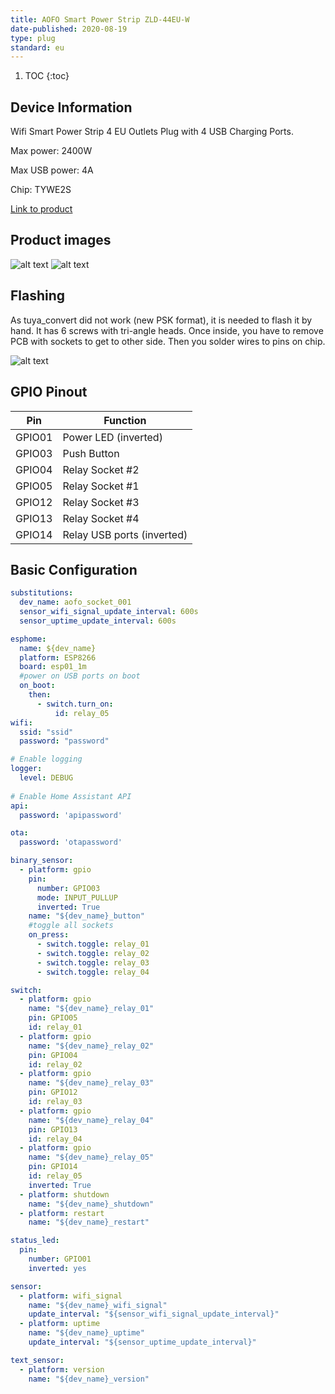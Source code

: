 ```yaml
---
title: AOFO Smart Power Strip ZLD-44EU-W
date-published: 2020-08-19
type: plug
standard: eu
---
```


1. TOC
{:toc}

## Device Information

Wifi Smart Power Strip 4 EU Outlets Plug with 4 USB Charging Ports.

Max power: 2400W

Max USB power: 4A

Chip: TYWE2S

[Link to product](https://www.aliexpress.com/item/32939654903.html)

## Product images

![alt text](/20200816_135301.jpg "AOFO Smart Power Strip ZLD-44EU-W inside 1")
![alt text](/20200819_112354.jpg "AOFO Smart Power Strip ZLD-44EU-W inside 2")

## Flashing

As tuya_convert did not work (new PSK format), it is needed to flash it by hand. It has 6 screws with tri-angle heads. Once inside, you have to remove PCB with sockets to get to other side. Then you solder wires to pins on chip.

![alt text](/20200819_115941.jpg "while flashing")

## GPIO Pinout

| Pin     | Function                           |
|---------|------------------------------------|
| GPIO01  | Power LED (inverted)               |
| GPIO03  | Push Button                        |
| GPIO04  | Relay Socket #2                    |
| GPIO05  | Relay Socket #1                    |
| GPIO12  | Relay Socket #3                    |
| GPIO13  | Relay Socket #4                    |
| GPIO14  | Relay USB ports (inverted)         |

## Basic Configuration

```yaml
substitutions:
  dev_name: aofo_socket_001
  sensor_wifi_signal_update_interval: 600s
  sensor_uptime_update_interval: 600s

esphome:
  name: ${dev_name}
  platform: ESP8266
  board: esp01_1m
  #power on USB ports on boot
  on_boot:
    then:
      - switch.turn_on:
          id: relay_05
wifi:
  ssid: "ssid"
  password: "password"

# Enable logging
logger:
  level: DEBUG
  
# Enable Home Assistant API
api:
  password: 'apipassword'

ota:
  password: 'otapassword'

binary_sensor:
  - platform: gpio
    pin:
      number: GPIO03
      mode: INPUT_PULLUP
      inverted: True
    name: "${dev_name}_button"
    #toggle all sockets
    on_press:
      - switch.toggle: relay_01
      - switch.toggle: relay_02
      - switch.toggle: relay_03
      - switch.toggle: relay_04

switch:
  - platform: gpio
    name: "${dev_name}_relay_01"
    pin: GPIO05
    id: relay_01
  - platform: gpio
    name: "${dev_name}_relay_02"
    pin: GPIO04
    id: relay_02
  - platform: gpio
    name: "${dev_name}_relay_03"
    pin: GPIO12
    id: relay_03
  - platform: gpio
    name: "${dev_name}_relay_04"
    pin: GPIO13
    id: relay_04
  - platform: gpio
    name: "${dev_name}_relay_05"
    pin: GPIO14
    id: relay_05
    inverted: True
  - platform: shutdown
    name: "${dev_name}_shutdown"
  - platform: restart
    name: "${dev_name}_restart"

status_led:
  pin:
    number: GPIO01
    inverted: yes

sensor:
  - platform: wifi_signal
    name: "${dev_name}_wifi_signal"
    update_interval: "${sensor_wifi_signal_update_interval}"
  - platform: uptime
    name: "${dev_name}_uptime"
    update_interval: "${sensor_uptime_update_interval}"

text_sensor:
  - platform: version
    name: "${dev_name}_version"
```
